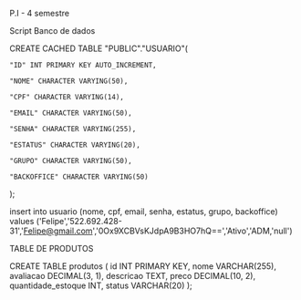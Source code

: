 P.I - 4 semestre 

Script Banco de dados

CREATE CACHED TABLE "PUBLIC"."USUARIO"(

    "ID" INT PRIMARY KEY AUTO_INCREMENT,

    "NOME" CHARACTER VARYING(50),

    "CPF" CHARACTER VARYING(14),

    "EMAIL" CHARACTER VARYING(50),

    "SENHA" CHARACTER VARYING(255),

    "ESTATUS" CHARACTER VARYING(20),

    "GRUPO" CHARACTER VARYING(50),

    "BACKOFFICE" CHARACTER VARYING(50)

);

insert into usuario (nome, cpf, email, senha, estatus, grupo, backoffice) values ('Felipe','522.692.428-31','Felipe@gmail.com','0Ox9XCBVsKJdpA9B3HO7hQ==','Ativo','ADM,'null')


TABLE DE PRODUTOS

CREATE TABLE produtos (
    id INT PRIMARY KEY,
    nome VARCHAR(255),
    avaliacao DECIMAL(3, 1),
    descricao TEXT,
    preco DECIMAL(10, 2),
    quantidade_estoque INT,
    status VARCHAR(20)
);
